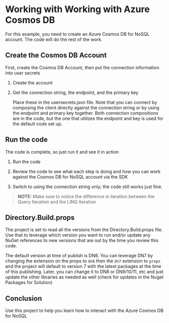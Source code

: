 # Working with Working with Azure Cosmos DB

For this example, you need to create an Azure Cosmos DB for NoSQL account.  The code will do the rest of the work.

## Create the Cosmos DB Account

First, create the Cosmos DB Account, then put the connection information into user secrets

1. Create the account

1. Get the connection string, the endpoint, and the primary key

    Place these in the usersecrets.json file.  Note that you can connect by composing the client directly against the connection string or by using the endpoint and primary key together.  Both connection compositions are in the code, but the one that utilizes the endpoint and key is used for the default code set up.

## Run the code

The code is complete, so just run it and see it in action

1. Run the code

1. Review the code to see what each step is doing and how you can work against the Cosmos DB for NoSQL account via the SDK

1. Switch to using the connection string only; the code still works just fine.

>**NOTE:** Make sure to notice the difference in iteration between the Query Iteration and the LINQ Iteration

## Directory.Build.props

The project is set to read all the versions from the Directory.Build.props file.  Use that to leverage which version you want to run and/or update any NuGet references to new versions that are out by the time you review this code.

The default version at time of publish is DN6.  You can leverage DN7 by changing the extension on the props to `dn6` then the `dn7` extension to `props` and the project will default to version 7 with the latest packages at the time of this publishing.  Later, you can change it to DN8 or DN9/10/11, etc and just update the other libraries as needed as well (check for updates in the Nuget Packages for Solution)

## Conclusion

Use this project to help you learn how to interact with the Azure Cosmos DB for NoSQL

